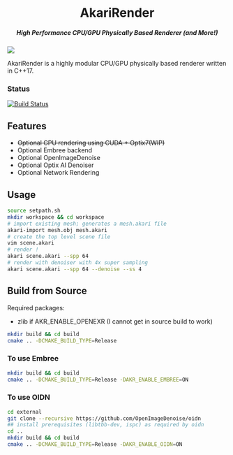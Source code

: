 <h1 align="center">AkariRender</h1>
<h5 align="center">High Performance CPU/GPU Physically Based Renderer (and More!)</h5>

![](gallery/beauty4k.png)

AkariRender is a highly modular CPU/GPU physically based renderer written in C++17.

### Status
[![Build Status](https://travis-ci.org/shiinamiyuki/AkariRender.svg?branch=master)](https://travis-ci.org/shiinamiyuki/AkariRender)

## Features
 - <del> Optional GPU rendering using CUDA + Optix7(WIP)</del> 
 - Optional Embree backend
 - Optional OpenImageDenoise
 - Optional Optix AI Denoiser
 - Optional Network Rendering

## Usage
```bash
source setpath.sh
mkdir workspace && cd workspace
# import existing mesh; generates a mesh.akari file
akari-import mesh.obj mesh.akari
# create the top level scene file
vim scene.akari
# render !
akari scene.akari --spp 64
# render with denoiser with 4x super sampling
akari scene.akari --spp 64 --denoise --ss 4
```

## Build from Source
Required packages: 
  - zlib if AKR_ENABLE_OPENEXR (I cannot get in source build to work)

```bash
mkdir build && cd build
cmake .. -DCMAKE_BUILD_TYPE=Release
```

### To use Embree
```bash
mkdir build && cd build
cmake .. -DCMAKE_BUILD_TYPE=Release -DAKR_ENABLE_EMBREE=ON
```

### To use OIDN
```bash
cd external
git clone --recursive https://github.com/OpenImageDenoise/oidn
## install prerequisites (libtbb-dev, ispc) as required by oidn 
cd ..
mkdir build && cd build
cmake .. -DCMAKE_BUILD_TYPE=Release -DAKR_ENABLE_OIDN=ON
```
